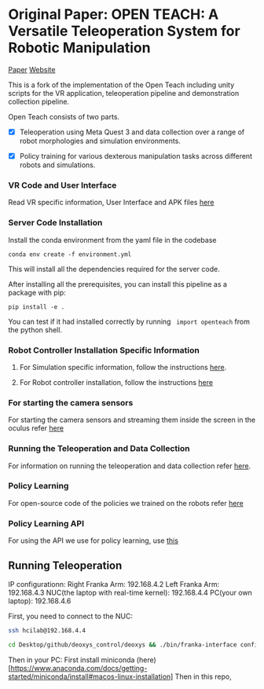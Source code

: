 # Original Paper: OPEN TEACH: A Versatile Teleoperation System for Robotic Manipulation

[Paper](https://arxiv.org/abs/2403.07870) [Website](https://open-teach.github.io/)

This is a fork of the implementation of the Open Teach including unity scripts for the VR application, teleoperation pipeline and demonstration collection pipeline.

Open Teach consists of two parts. 

- [x] Teleoperation using Meta Quest 3 and data collection over a range of robot morphologies and simulation environments.

- [x] Policy training for various dexterous manipulation tasks across different robots and simulations.

### VR Code and User Interface

Read VR specific information, User Interface and APK files [here](/docs/vr.md)

### Server Code Installation 

Install the conda environment from the yaml file in the codebase

`conda env create -f environment.yml`

This will install all the dependencies required for the server code.  

After installing all the prerequisites, you can install this pipeline as a package with pip:

`pip install -e . `

You can test if it had installed correctly by running ` import openteach` from the python shell.

### Robot Controller Installation Specific Information

1. For Simulation specific information, follow the instructions [here](/docs/simulation.md).

2. For Robot controller installation, follow the instructions [here](https://github.com/NYU-robot-learning/OpenTeach-Controllers)

### For starting the camera sensors

For starting the camera sensors and streaming them inside the screen in the oculus refer [here](/docs/sensors.md)

### Running the Teleoperation and Data Collection

For information on running the teleoperation and data collection refer [here](/docs/teleop_data_collect.md).


### Policy Learning 

For open-source code of the policies we trained on the robots refer [here](/docs/policy_learning.md) 

### Policy Learning API

For using the API we use for policy learning, use [this](https://github.com/NYU-robot-learning/Open-Teach-API)


## Running Teleoperation
IP configurationn:
Right Franka Arm: 192.168.4.2
Left Franka Arm: 192.168.4.3
NUC(the laptop with real-time kernel): 192.168.4.4
PC(your own laptop): 192.168.4.6

First, you need to connect to the NUC:
```bash
ssh hcilab@192.168.4.4
```

```bash
cd Desktop/github/deoxys_control/deoxys && ./bin/franka-interface config/charmander_left.yml # you need to open a new terminal for starting the right arm controller node
```
Then in your PC:
First install miniconda (here)[https://www.anaconda.com/docs/getting-started/miniconda/install#macos-linux-installation]
Then in this repo, 



